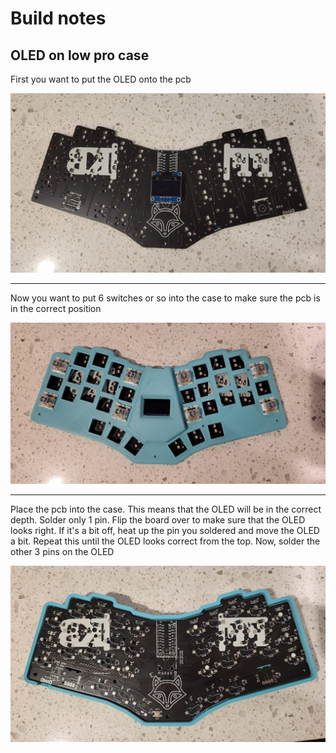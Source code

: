 # Build notes

## OLED on low pro case

First you want to put the OLED onto the pcb

![lowpro-oled-01](images/lowpro-oled-01.jpg)


***

Now you want to put 6 switches or so into the case to make sure the pcb is in the correct position

![lowpro-oled-02](images/lowpro-oled-02.jpg)

***

Place the pcb into the case. This means that the OLED will be in the correct depth. Solder only 1 pin. Flip the board over to make sure that the OLED looks right. If it's a bit off, heat up the pin you soldered and move the OLED a bit. Repeat this until the OLED looks correct from the top. Now, solder the other 3 pins on the OLED

![lowpro-oled-03](images/lowpro-oled-03.jpg)